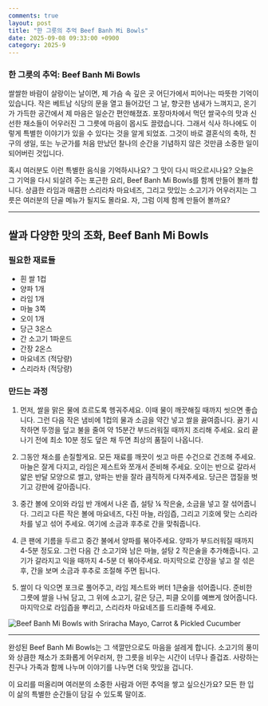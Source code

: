 ```yaml
---
comments: true
layout: post
title: "한 그릇의 추억 Beef Banh Mi Bowls"
date: 2025-09-08 09:33:00 +0900
category: 2025-9
---
```


### 한 그릇의 추억: Beef Banh Mi Bowls

쌀쌀한 바람이 살랑이는 날이면, 제 가슴 속 깊은 곳 어딘가에서 피어나는 따뜻한 기억이 있습니다. 작은 베트남 식당의 문을 열고 들어갔던 그 날, 향긋한 냄새가 느껴지고, 온기가 가득한 공간에서 제 마음은 일순간 편안해졌죠. 포장마차에서 먹던 쌀국수의 맛과 신선한 채소들이 어우러진 그 그릇에 마음이 몹시도 끌렸습니다. 그래서 식사 하나에도 이렇게 특별한 이야기가 있을 수 있다는 것을 알게 되었죠. 그것이 바로 결혼식의 축하, 친구의 생일, 또는 누군가를 처음 만났던 찰나의 순간을 기념하지 않은 것만큼 소중한 일이 되어버린 것입니다.

혹시 여러분도 이런 특별한 음식을 기억하시나요? 그 맛이 다시 떠오르시나요? 오늘은 그 기억을 다시 되살려 주는 포근한 요리, Beef Banh Mi Bowls를 함께 만들어 볼까 합니다. 상큼한 라임과 매콤한 스리라차 마요네즈, 그리고 맛있는 소고기가 어우러지는 그릇은 여러분의 단골 메뉴가 될지도 몰라요. 자, 그럼 이제 함께 만들어 볼까요?

---

## 쌀과 다양한 맛의 조화, Beef Banh Mi Bowls

### 필요한 재료들

- 흰 쌀 1컵
- 양파 1개
- 라임 1개
- 마늘 3쪽
- 오이 1개
- 당근 3온스
- 간 소고기 1파운드
- 간장 2온스
- 마요네즈 (적당량)
- 스리라차 (적당량)

### 만드는 과정

1. 먼저, 쌀을 맑은 물에 흐르도록 헹궈주세요. 이때 물이 깨끗해질 때까지 씻으면 좋습니다. 그런 다음 작은 냄비에 1컵의 물과 소금을 약간 넣고 쌀을 끓여줍니다. 끓기 시작하면 뚜껑을 덮고 불을 줄여 약 15분간 부드러워질 때까지 조리해 주세요. 요리 끝나기 전에 최소 10분 정도 덮은 채 두면 최상의 품질이 나옵니다.

2. 그동안 채소를 손질할게요. 모든 재료를 깨끗이 씻고 마른 수건으로 건조해 주세요. 마늘은 잘게 다지고, 라임은 제스트와 쪼개서 준비해 주세요. 오이는 반으로 갈라서 얇은 반달 모양으로 썰고, 양파는 반을 잘라 큼직하게 다져주세요. 당근은 껍질을 벗기고 강판에 갈아줍니다.

3. 중간 볼에 오이와 라임 반 개에서 나온 즙, 설탕 ¼ 작은술, 소금을 넣고 잘 섞어줍니다. 그리고 다른 작은 볼에 마요네즈, 다진 마늘, 라임즙, 그리고 기호에 맞는 스리라차를 넣고 섞어 주세요. 여기에 소금과 후추로 간을 맞춰줍니다.

4. 큰 팬에 기름을 두르고 중간 불에서 양파를 볶아주세요. 양파가 부드러워질 때까지 4-5분 정도요. 그런 다음 간 소고기와 남은 마늘, 설탕 2 작은술을 추가해줍니다. 고기가 갈라지고 익을 때까지 4-5분 더 볶아주세요. 마지막으로 간장을 넣고 잘 섞은 후, 간을 보며 소금과 후추로 조절해 주면 됩니다.

5. 쌀이 다 익으면 포크로 풀어주고, 라임 제스트와 버터 1큰술을 섞어줍니다. 준비한 그릇에 쌀을 나눠 담고, 그 위에 소고기, 갈은 당근, 피클 오이를 예쁘게 얹어줍니다. 마지막으로 라임즙을 뿌리고, 스리라차 마요네즈를 드리즐해 주세요.

![Beef Banh Mi Bowls with Sriracha Mayo, Carrot & Pickled Cucumber](https://www.themealdb.com/images/media/meals/z0ageb1583189517.jpg)

---

완성된 Beef Banh Mi Bowls는 그 색깔만으로도 마음을 설레게 합니다. 소고기의 풍미와 상큼한 채소가 조화롭게 어우러져, 한 그릇을 비우는 시간이 너무나 즐겁죠. 사랑하는 친구나 가족과 함께 나누며 이야기를 나누면 더욱 맛있을 겁니다. 

이 요리를 떠올리며 여러분의 소중한 사람과 어떤 추억을 쌓고 싶으신가요? 모든 한 입이 삶의 특별한 순간들이 담길 수 있도록 말이죠.